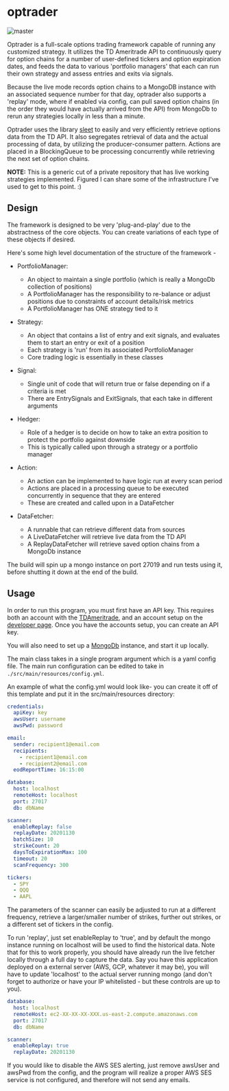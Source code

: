 # optrader

![master](https://github.com/mautomic/optrader/workflows/master/badge.svg)  

Optrader is a full-scale options trading framework capable of running any customized strategy. It utilizes the TD Ameritrade API 
to continuously query for option chains for a number of user-defined tickers and option expiration dates, and feeds the data to various 
'portfolio managers' that each can run their own strategy and assess entries and exits via signals.

Because the live mode records option chains to a MongoDB instance with an associated sequence number for that day, optrader also supports 
a 'replay' mode, where if enabled via config, can pull saved option chains (in the order they would have actually arrived from the API) from MongoDb to 
rerun any strategies locally in less than a minute.

Optrader uses the library [sleet](https://github.com/mautomic/sleet) to easily and very efficiently retrieve options data from the TD API. It also 
segregates retrieval of data and the actual processing of data, by utilizing the producer-consumer pattern. Actions are placed in a BlockingQueue 
to be processing concurrently while retrieving the next set of option chains.

**NOTE:** This is a generic cut of a private repository that has live working strategies implemented. Figured I can share some of the infrastructure 
I've used to get to this point. :)

## Design

The framework is designed to be very 'plug-and-play' due to the abstractness of the core objects. You can create variations
of each type of these objects if desired.  

Here's some high level documentation of the structure of the framework - 

* PortfolioManager:
    * An object to maintain a single portfolio (which is really a MongoDb collection of positions)
    * A PortfolioManager has the responsibility to re-balance or adjust positions due to constraints of account details/risk metrics
    * A PortfolioManager has ONE strategy tied to it
    
* Strategy:
    * An object that contains a list of entry and exit signals, and evaluates them to start an entry or exit of a position
    * Each strategy is 'run' from its associated PortfolioManager
    * Core trading logic is essentially in these classes
    
* Signal:
    * Single unit of code that will return true or false depending on if a criteria is met
    * There are EntrySignals and ExitSignals, that each take in different arguments
    
* Hedger:
    * Role of a hedger is to decide on how to take an extra position to protect the portfolio against downside
    * This is typically called upon through a strategy or a portfolio manager

* Action:
    * An action can be implemented to have logic run at every scan period
    * Actions are placed in a processing queue to be executed concurrently in sequence that they are entered
    * These are created and called upon in a DataFetcher

* DataFetcher:
    * A runnable that can retrieve different data from sources
    * A LiveDataFetcher will retrieve live data from the TD API
    * A ReplayDataFetcher will retrieve saved option chains from a MongoDb instance
    
The build will spin up a mongo instance on port 27019 and run tests using it, before shutting it down at the end of the build.
    

## Usage
In order to run this program, you must first have an API key. This requires both an account with the
[TDAmeritrade](https://www.tdameritrade.com/home.page), and an account setup on the [developer page](https://developer.tdameritrade.com). 
Once you have the accounts setup, you can create an API key.

You will also need to set up a [MongoDb](https://docs.mongodb.com/manual/installation/) instance, and start it up locally.

The main class takes in a single program argument which is a yaml config file. The main run configuration can be edited to take in `./src/main/resources/config.yml`.

An example of what the config.yml would look like- you can create it off of this template and put it in the src/main/resources directory:
```yaml
credentials:
  apiKey: key
  awsUser: username
  awsPwd: password

email:
  sender: recipient1@email.com
  recipients:
    - recipient1@email.com
    - recipient2@email.com
  eodReportTime: 16:15:00

database:
  host: localhost
  remoteHost: localhost
  port: 27017
  db: dbName

scanner:
  enableReplay: false
  replayDate: 20201130
  batchSize: 10
  strikeCount: 20
  daysToExpirationMax: 100
  timeout: 20
  scanFrequency: 300

tickers:
  - SPY
  - QQQ
  - AAPL
```

The parameters of the scanner can easily be adjusted to run at a different frequency, retrieve a larger/smaller number of strikes, 
further out strikes, or a different set of tickers in the config. 

To run 'replay', just set enableReplay to 'true', and by default the mongo instance running on localhost will be used to find the historical data.
Note that for this to work properly, you should have already run the live fetcher locally through a full day to capture the data.
Say you have this application deployed on a external server (AWS, GCP, whatever it may be), you will have to update 'localhost'
to the actual server running mongo (and don't forget to authorize or have your IP whitelisted - but these controls are up to you). 

```yaml
database:
  host: localhost
  remoteHost: ec2-XX-XX-XX-XXX.us-east-2.compute.amazonaws.com
  port: 27017
  db: dbName

scanner:
  enableReplay: true
  replayDate: 20201130
```

If you would like to disable the AWS SES alerting, just remove awsUser and awsPwd from the config, and the program will realize a 
proper AWS SES service is not configured, and therefore will not send any emails. 
